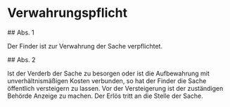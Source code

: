 # Verwahrungspflicht



\#\# Abs. 1

 Der Finder ist zur Verwahrung der Sache verpflichtet.

\#\# Abs. 2

 Ist der Verderb der Sache zu besorgen oder ist die Aufbewahrung mit unverhältnismäßigen Kosten verbunden, so hat der Finder die Sache öffentlich versteigern zu lassen. Vor der Versteigerung ist der zuständigen Behörde Anzeige zu machen. Der Erlös tritt an die Stelle der Sache. 

